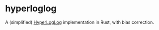 hyperloglog
===========

A (simplified) [HyperLogLog](https://static.googleusercontent.com/media/research.google.com/en/us/pubs/archive/40671.pdf) implementation in Rust, with bias correction.